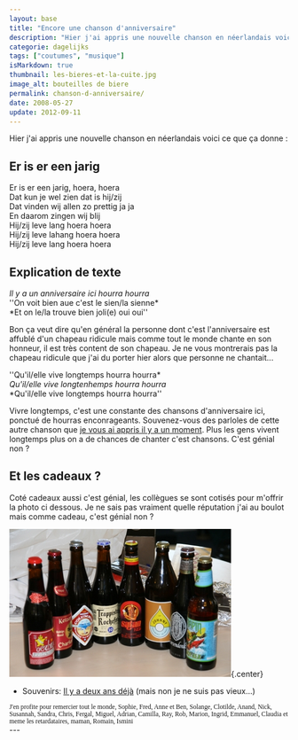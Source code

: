 ```yaml
---
layout: base
title: "Encore une chanson d'anniversaire"
description: "Hier j'ai appris une nouvelle chanson en néerlandais voici ce que ça donne :"
categorie: dagelijks
tags: ["coutumes", "musique"]
isMarkdown: true
thumbnail: les-bieres-et-la-cuite.jpg
image_alt: bouteilles de biere
permalink: chanson-d-anniversaire/
date: 2008-05-27
update: 2012-09-11
---
```


Hier j'ai appris une nouvelle chanson en néerlandais voici ce que ça donne :

## Er is er een jarig

Er is er een jarig, hoera, hoera  
Dat kun je wel zien dat is hij/zij  
Dat vinden wij allen zo prettig ja ja  
En daarom zingen wij blij  
Hij/zij leve lang hoera hoera  
Hij/zij leve lahang hoera hoera  
Hij/zij leve lang hoera hoera

## Explication de texte

*Il y a un anniversaire ici hourra hourra*   
''On voit bien aue c'est le sien/la sienne*   
*Et on le/la trouve bien joli(e) oui oui''  

Bon ça veut dire qu'en général la personne dont c'est l'anniversaire est affublé d'un chapeau ridicule mais comme tout le monde chante en son honneur, il est très content de son chapeau. Je ne vous montrerais pas la chapeau ridicule que j'ai du porter hier alors que personne ne chantait...

''Qu'il/elle vive longtemps hourra hourra*   
*Qu'il/elle vive longtenhemps hourra hourra*   
*Qu'il/elle vive longtemps hourra hourra''   

Vivre longtemps, c'est une constante des chansons d'anniversaire ici, ponctué de hourras enconrageants. Souvenez-vous des parloles de cette autre chanson  que [je vous ai appris il y a un moment](/un-anniversaire-a-amsterdam). Plus les gens vivent longtemps plus on a de chances de chanter c'est chansons. C'est génial non ?

## Et les cadeaux ?

Coté cadeaux aussi c'est génial, les collègues se sont cotisés pour m'offrir la photo ci dessous. Je ne sais pas vraiment quelle réputation j'ai au boulot mais comme cadeau, c'est  génial non ?

![bouteilles de biere](les-bieres-et-la-cuite.jpg){.center}

* Souvenirs: [Il y a deux ans déjà](/photos-du-pic-nic) (mais non je ne suis pas vieux...)

<!-- HTML -->
<div style="font-size:smaller; font-family: times, serif;">
<!-- / HTML -->
J'en profite pour remercier tout le monde, Sophie, Fred, Anne et Ben, Solange, Clotilde, Anand, Nick, Susannah, Sandra, Chris, Fergal, Miguel, Adrian, Camilla, Ray, Rob, Marion, Ingrid, Emmanuel, Claudia et meme les retardataires, maman, Romain, Ismini
<!-- HTML -->
</div>
<!-- / HTML -->
---
<!-- post notes:
http://nl.wikipedia.org/wiki/Er_is_er_een_jarig
--->
